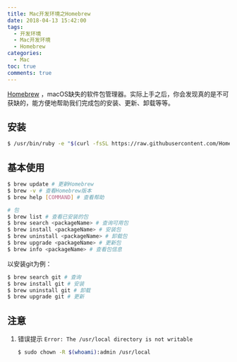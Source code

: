 ```yaml
---
title: Mac开发环境之Homebrew
date: 2018-04-13 15:42:00
tags: 
  - 开发环境
  - Mac开发环境
  - Homebrew
categories:
  - Mac
toc: true
comments: true
---
```


[Homebrew](https://brew.sh/index_zh-cn.html) ，macOS缺失的软件包管理器。实际上手之后，你会发现真的是不可获缺的，能方便地帮助我们完成包的安装、更新、卸载等等。

## 安装

```bash
$ /usr/bin/ruby -e "$(curl -fsSL https://raw.githubusercontent.com/Homebrew/install/master/install)"
```

## 基本使用

```bash
$ brew update # 更新Homebrew
$ brew -v # 查看Homebrew版本
$ brew help [COMMAND] # 查看帮助

# 包
$ brew list # 查看已安装的包
$ brew search <packageName> # 查询可用包
$ brew install <packageName> # 安装包
$ brew uninstall <packageName> # 卸载包
$ brew upgrade <packageName> # 更新包
$ brew info <packageName> # 查看包信息
```

以安装git为例：

```bash
$ brew search git # 查询
$ brew install git # 安装
$ brew uninstall git # 卸载
$ brew upgrade git # 更新
```

## 注意

1. 错误提示 `Error: The /usr/local directory is not writable`
   
   ```bash
   $ sudo chown -R $(whoami):admin /usr/local
   ```

